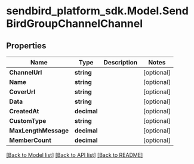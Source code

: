 
# sendbird_platform_sdk.Model.SendBirdGroupChannelChannel

## Properties

Name | Type | Description | Notes
------------ | ------------- | ------------- | -------------
**ChannelUrl** | **string** |  | [optional] 
**Name** | **string** |  | [optional] 
**CoverUrl** | **string** |  | [optional] 
**Data** | **string** |  | [optional] 
**CreatedAt** | **decimal** |  | [optional] 
**CustomType** | **string** |  | [optional] 
**MaxLengthMessage** | **decimal** |  | [optional] 
**MemberCount** | **decimal** |  | [optional] 

[[Back to Model list]](../README.md#documentation-for-models)
[[Back to API list]](../README.md#documentation-for-api-endpoints)
[[Back to README]](../README.md)

